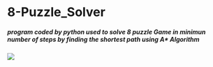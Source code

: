 # 8-Puzzle_Solver

##### program coded by python used to solve 8 puzzle Game in minimun number of steps by finding the shortest path using A* Algorithm 

![](8Puzzle.gif)


